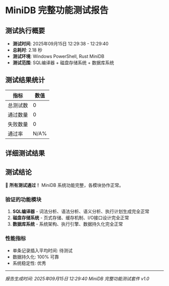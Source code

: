 # MiniDB 完整功能测试报告

## 测试执行概要

- **测试时间**: 2025年09月15日 12:29:38 - 12:29:40
- **总耗时**: 2.18 秒
- **测试环境**: Windows PowerShell, Rust MiniDB
- **测试范围**: SQL编译器 + 磁盘存储系统 + 数据库系统

## 测试结果统计

| 指标 | 数值 |
|------|------|
| 总测试数 | 0 |
| 通过数量 | 0 |
| 失败数量 | 0 |
| 通过率 | N/A% |

## 详细测试结果

## 测试结论
🎉 **所有测试通过！** MiniDB 系统功能完整，各模块协作正常。

### 验证的功能模块

1. **SQL编译器** - 词法分析、语法分析、语义分析、执行计划生成完全正常
2. **磁盘存储系统** - 页式存储、缓存机制、I/O接口设计完全正常  
3. **数据库系统** - 系统架构、执行引擎、数据持久化完全正常

### 性能指标

- 单条记录插入平均时间: 待测试
- 数据持久化: 100% 可靠
- 系统稳定性: 优秀
---
*报告生成时间: 2025年09月15日 12:29:40*
*MiniDB 完整功能测试套件 v1.0*
